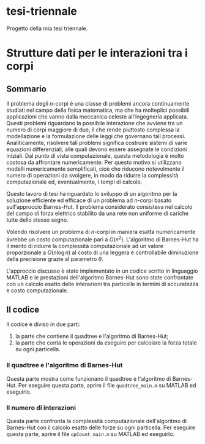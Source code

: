 # tesi-triennale
Progetto della mia tesi triennale.

# Strutture dati per le interazioni tra i corpi
## Sommario
Il problema degli $n$-corpi è una classe di problemi ancora continuamente studiati nel campo della fisica matematica, ma che ha molteplici possibili applicazioni che vanno dalla meccanica celeste all’ingegneria applicata. Questi problemi riguardano la possibile interazione che avviene tra un numero di corpi maggiore di due, il che rende piuttosto complessa la modellazione e la formulazione delle leggi che governano tali processi. Analiticamente, risolvere tali problemi significa costruire sistemi di varie equazioni differenziali, alle quali devono essere assegnate le condizioni iniziali. Dal punto di vista computazionale, questa metodologia è molto costosa da affrontare numericamente. Per questo motivo si utilizzano modelli numericamente semplificati, cioè che riducono notevolmente il numero di operazioni da svolgere, in modo da ridurre la complessità computazionale ed, eventualmente, i tempi di calcolo.

Questo lavoro di tesi ha riguardato lo sviluppo di un algoritmo per la soluzione efficiente ed efficace di un problema ad $n$-corpi basato sull'approccio Barnes-Hut. Il problema considerato consisteva nel calcolo del campo di forza elettrico stabilito da una rete non uniforme di cariche tutte dello stesso segno.

Volendo risolvere un problema di $n$-corpi in maniera esatta numericamente avrebbe un costo computazionale pari a $O(n^2)$. L'algoritmo di Barnes-Hut ha il merito di ridurre la complessità computazionale ad un valore proporzionale a $O(n \log{n})$ al costo di una leggera e controllabile diminuzione della precisione grazie al parametro $\theta$.

L'approccio discusso è stato implementato in un codice scritto in linguaggio MATLAB e le prestazioni dell'algoritmo Barnes-Hut sono state confrontate con un calcolo esatto delle interazioni tra particelle in termini di accuratezza e costo computazionale.

## Il codice
Il codice è diviso in due parti:
1. la parte che contiene il quadtree e l'algoritmo di Barnes-Hut;
2. la parte che conta le operazioni da eseguire per calcolare la forza totale su ogni particella.

### Il quadtree e l'algoritmo di Barnes-Hut
Questa parte mostra come funzionano il quadtree e l'algoritmo di Barnes-Hut. Per eseguire questa parte, aprire il file `quadtree_main.m` su MATLAB ed eseguirlo.

### Il numero di interazioni
Questa parte confronta la complessità computazionale dell'algoritmo di Barnes-Hut con il calcolo esatto delle forze su ogni particella. Per eseguire questa parte, aprire il file `opCount_main.m` su MATLAB ed eseguirlo.
